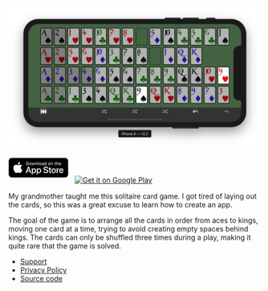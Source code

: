 ![Screen shot](./screen-shot.png)

<a href="https://itunes.apple.com/dk/app/desert-walk-solitaire/id1464386586"><img alt="Download on the App Store" src="./assets/app-store-badge.svg" style="height: 40px; margin-bottom: 10px"></a> <a href='https://play.google.com/store/apps/details?id=com.janagaard.desertwalk&pcampaignid=MKT-Other-global-all-co-prtnr-py-PartBadge-Mar2515-1' style="margin-left: 0.5rem"><img alt='Get it on Google Play' src='https://play.google.com/intl/en_us/badges/images/generic/en_badge_web_generic.png' style="height: 59px; margin-bottom: 1px"/></a>

My grandmother taught me this solitaire card game. I got tired of laying out the cards, so this was a great excuse to learn how to create an app.

The goal of the game is to arrange all the cards in order from aces to kings, moving one card at a time, trying to avoid creating empty spaces behind kings. The cards can only be shuffled three times during a play, making it quite rare that the game is solved.

- [Support](support.md)
- [Privacy Policy](privacy-policy.md)
- [Source code](https://github.com/janaagaard75/desert-walk)

